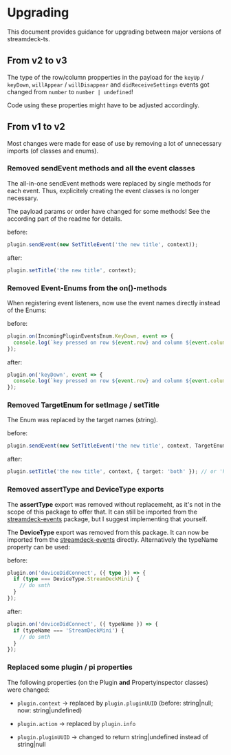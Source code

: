 # Upgrading

This document provides guidance for upgrading between major versions of streamdeck-ts.

## From v2 to v3

The type of the row/column propperties in the payload for the `keyUp` / `keyDown`, `willAppear` / `willDisappear` and
`didReceiveSettings` events got changed from `number` to `number | undefined`!

Code using these properties might have to be adjusted accordingly.

## From v1 to v2

Most changes were made for ease of use by removing a lot of unnecessary imports (of classes and enums).

### Removed sendEvent methods and all the event classes

The all-in-one sendEvent methods were replaced by single methods for each event. Thus, explicitely creating the event classes is no longer necessary.

The payload params or order have changed for some methods! See the according part of the readme for details.

before:

```typescript
plugin.sendEvent(new SetTitleEvent('the new title', context));
```

after:

```typescript
plugin.setTitle('the new title', context);
```

### Removed Event-Enums from the on()-methods

When registering event listeners, now use the event names directly instead of the Enums:

before:

```typescript
plugin.on(IncomingPluginEventsEnum.KeyDown, event => {
  console.log(`key pressed on row ${event.row} and column ${event.column}`);
});
```

after:

```typescript
plugin.on('keyDown', event => {
  console.log(`key pressed on row ${event.row} and column ${event.column}`);
});
```

### Removed TargetEnum for setImage / setTitle

The Enum was replaced by the target names (string).

before:

```typescript
plugin.sendEvent(new SetTitleEvent('the new title', context, TargetEnum.Both));
```

after:

```typescript
plugin.setTitle('the new title', context, { target: 'both' }); // or 'hardware' or 'software'
```

### Removed assertType and DeviceType exports

The **assertType** export was removed without replacemeht, as it's not in the scope of this package to offer that.
It can still be imported from the [streamdeck-events](https://github.com/rweich/streamdeck-events) package, but I suggest implementing that yourself.

The **DeviceType** export was removed from this package. It can now be imported from the [streamdeck-events](https://github.com/rweich/streamdeck-events) directly.
Alternatively the typeName property can be used:

before:

```typescript
plugin.on('deviceDidConnect', ({ type }) => {
  if (type === DeviceType.StreamDeckMini) {
    // do smth
  }
});
```

after:

```typescript
plugin.on('deviceDidConnect', ({ typeName }) => {
  if (typeName === 'StreamDeckMini') {
    // do smth
  }
});
```


### Replaced some plugin / pi properties

The following properties (on the Plugin **and** Propertyinspector classes) were changed:

- `plugin.context` -> replaced by `plugin.pluginUUID` (before: string|null; now: string|undefined)

- `plugin.action` -> replaced by `plugin.info`

- `plugin.pluginUUID` -> changed to return string|undefined instead of string|null
